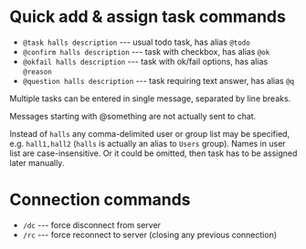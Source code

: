 # Quick add & assign task commands #

  * `@task halls description` --- usual todo task, has alias `@todo`
  * `@confirm halls description` --- task with checkbox, has alias `@ok`
  * `@okfail halls description` --- task with ok/fail options, has alias `@reason`
  * `@question halls description` --- task requiring text answer, has alias `@q`

Multiple tasks can be entered in single message, separated by line breaks.

Messages starting with @something are not actually sent to chat.

Instead of `halls` any comma-delimited user or group list may be specified, e.g. `hall1,hall2`
(`halls` is actually an alias to `Users` group).
Names in user list are case-insensitive.
Or it could be omitted, then task has to be assigned later manually.

# Connection commands #

  * `/dc` --- force disconnect from server
  * `/rc` --- force reconnect to server (closing any previous connection)